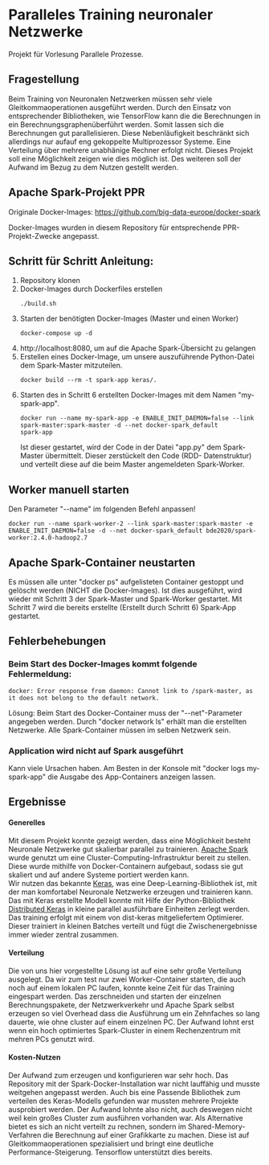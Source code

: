 # Paralleles Training neuronaler Netzwerke  
Projekt für Vorlesung Parallele Prozesse. 

## Fragestellung
Beim Training von Neuronalen Netzwerken müssen sehr viele Gleitkommaoperationen ausgeführt werden. Durch den Einsatz von entsprechender Bibliotheken, wie TensorFlow kann die die Berechnungen in ein Berechnungsgraphenüberführt werden. Somit lassen sich die Berechnungen gut parallelisieren. Diese Nebenläufigkeit beschränkt sich allerdings nur aufauf eng gekoppelte Multiprozessor Systeme. Eine Verteilung über mehrere unabhänige Rechner erfolgt nicht. 
Dieses Projekt soll eine Möglichkeit zeigen wie dies möglich ist. Des weiteren soll der Aufwand im Bezug zu dem Nutzen gestellt werden.

## Apache Spark-Projekt PPR

Originale Docker-Images: https://github.com/big-data-europe/docker-spark

Docker-Images wurden in diesem Repository für entsprechende PPR-Projekt-Zwecke angepasst.

## Schritt für Schritt Anleitung:
1. Repository klonen
2. Docker-Images durch Dockerfiles erstellen
   ```
   ./build.sh
   ```
3. Starten der benötigten Docker-Images (Master und einen Worker)
   ```
   docker-compose up -d
   ```
4. http://localhost:8080, um auf die Apache Spark-Übersicht zu gelangen
5. Erstellen eines Docker-Image, um unsere auszuführende Python-Datei dem Spark-Master mitzuteilen.
   ```
   docker build --rm -t spark-app keras/.
   ```
6. Starten des in Schritt 6 erstellten Docker-Images mit dem Namen "my-spark-app".
   ```
   docker run --name my-spark-app -e ENABLE_INIT_DAEMON=false --link spark-master:spark-master -d --net docker-spark_default          spark-app
   ```
   Ist dieser gestartet, wird der Code in der Datei "app.py" dem Spark-Master übermittelt. Dieser zerstückelt den Code (RDD-      Datenstruktur) und verteilt diese auf die beim Master angemeldeten Spark-Worker.

## Worker manuell starten
Den Parameter "--name" im folgenden Befehl anpassen!
```
docker run --name spark-worker-2 --link spark-master:spark-master -e ENABLE_INIT_DAEMON=false -d --net docker-spark_default bde2020/spark-worker:2.4.0-hadoop2.7
```

## Apache Spark-Container neustarten
Es müssen alle unter "docker ps" aufgelisteten Container gestoppt und gelöscht werden (NICHT die Docker-Images).
Ist dies ausgeführt, wird wieder mit Schritt 3 der Spark-Master und Spark-Worker gestartet. Mit Schritt 7 wird die bereits erstellte (Erstellt durch Schritt 6) Spark-App gestartet.

## Fehlerbehebungen
### Beim Start des Docker-Images kommt folgende Fehlermeldung:
```
docker: Error response from daemon: Cannot link to /spark-master, as it does not belong to the default network.
```
Lösung: Beim Start des Docker-Container muss der "--net"-Parameter angegeben werden. Durch "docker network ls" erhält man die erstellten Netzwerke. Alle Spark-Container müssen im selben Netzwerk sein.

### Application wird nicht auf Spark ausgeführt
Kann viele Ursachen haben. Am Besten in der Konsole mit "docker logs my-spark-app" die Ausgabe des App-Containers anzeigen lassen.


## Ergebnisse

#### Generelles
Mit diesem Projekt konnte gezeigt werden, dass eine Möglichkeit besteht Neuronale Netzwerke gut skalierbar parallel zu trainieren. [Apache Spark](https://spark.apache.org/) wurde genutzt um eine Cluster-Computing-Infrastruktur bereit zu stellen. Diese wurde mithilfe von Docker-Containern aufgebaut, sodass sie gut skaliert und auf andere Systeme portiert werden kann.  
Wir nutzen das bekannte [Keras](https://keras.io/), was eine Deep-Learning-Bibliothek ist, mit der man komfortabel Neuronale Netzwerke erzeugen und trainieren kann. Das mit Keras erstellte Modell konnte mit Hilfe der Python-Bibliothek [Distributed Keras](https://joerihermans.com/work/distributed-keras/) in kleine parallel ausführbare Einheiten zerlegt werden. Das training erfolgt mit einem von dist-keras mitgeliefertem Optimierer. Dieser trainiert in kleinen Batches verteilt und fügt die Zwischenergebnisse immer wieder zentral zusammen.

#### Verteilung
Die von uns hier vorgestellte Lösung ist auf eine sehr große Verteilung ausgelegt. Da wir zum test nur zwei Worker-Container starten, die auch noch auf einem lokalen PC laufen, konnte keine Zeit für das Training eingespart werden. Das zerschneiden und starten der einzelnen Berechnungspakete, der Netzwerkverkehr und Apache Spark selbst erzeugen so viel Overhead dass die Ausführung um ein Zehnfaches so lang dauerte, wie ohne cluster auf einem einzelnen PC.
Der Aufwand lohnt erst wenn ein hoch optimiertes Spark-Cluster in einem Rechenzentrum mit mehren PCs genutzt wird. 

#### Kosten-Nutzen
Der Aufwand zum erzeugen und konfigurieren war sehr hoch. Das Repository mit der Spark-Docker-Installation war nicht lauffähig und musste weitgehen angepasst werden. Auch bis eine Passende Bibliothek zum verteilen des Keras-Modells gefunden war mussten mehrere Projekte ausprobiert werden. Der Aufwand lohnte also nicht, auch deswegen nicht weil kein großes Cluster zum ausführen vorhanden war.
Als Alternative bietet es sich an nicht verteilt zu rechnen, sondern im Shared-Memory-Verfahren die Berechnung auf einer Grafikkarte zu machen. Diese ist auf Gleitkommaoperationen spezialisiert und bringt eine deutliche Performance-Steigerung. Tensorflow unterstützt dies bereits. 
